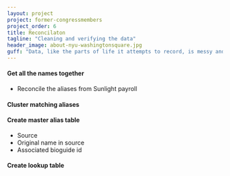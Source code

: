 ```yaml
---
layout: project
project: former-congressmembers
project_order: 6
title: Reconcilaton
tagline: "Cleaning and verifying the data"
header_image: about-nyu-washingtonsquare.jpg
guff: "Data, like the parts of life it attempts to record, is messy and typo-ridden. Cleaning it is a necessary and painful task."
---
```



#### Get all the names together

- Reconcile the aliases from Sunlight payroll


#### Cluster matching aliases



#### Create master alias table

- Source
- Original name in source
- Associated bioguide id


#### Create lookup table


